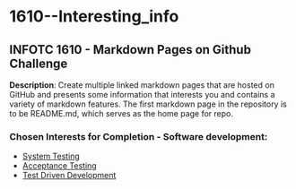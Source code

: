 # 1610--Interesting_info

## INFOTC 1610 - Markdown Pages on Github Challenge

**Description**: 
Create multiple linked markdown pages that are hosted on GitHub and presents some information that interests you and contains a variety of markdown features. 
The first markdown page in the repository is to be README.md, which serves as the home page for repo.


### Chosen Interests for Completion - Software development: 

* [System Testing](/System_Testing.md)
* [Acceptance Testing](Acceptance_Testing.md)
* [Test Driven Development](Test_Driven_Development.md)

